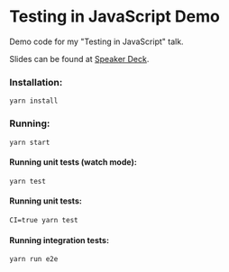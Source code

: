 # Testing in JavaScript Demo

Demo code for my "Testing in JavaScript" talk.

Slides can be found at [Speaker Deck](https://speakerdeck.com/rstankov/testing-in-javascript).

### Installation:

```
yarn install
```

### Running:


```
yarn start
```

#### Running unit tests (watch mode):

```
yarn test
```

#### Running unit tests:

```
CI=true yarn test
```

#### Running integration tests:

```
yarn run e2e
```
